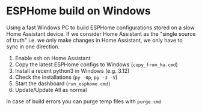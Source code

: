 # ESPHome build on Windows

Using a fast Windows PC to build ESPHome configurations stored on a slow Home Assistant device.
If we consider Home Assistant as the "single source of truth" i.e. we only make changes in Home Assistant,
we only have to sync in one direction.

1. Enable ssh on Home Assistant
2. Copy the latest ESPHome configs to Windows (`copy_from_ha.cmd`)
3. Install a recent python3 in Windows (e.g. 3.12)
4. Check the installations (`py -0p`, `py -3 -V`)
5. Start the dashboard (`run_esphome.cmd`)
6. Update/Update All as normal

In case of build errors you can purge temp files with `purge.cmd`
